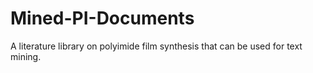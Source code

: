 # Mined-PI-Documents
A literature library on polyimide film synthesis that can be used for text mining.
